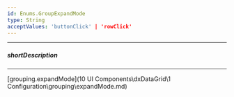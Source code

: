```yaml
---
id: Enums.GroupExpandMode
type: String
acceptValues: 'buttonClick' | 'rowClick'
---
```

---
##### shortDescription
<!-- Description goes here -->

---
<!-- Description goes here -->
[grouping.expandMode](10 UI Components\dxDataGrid\1 Configuration\grouping\expandMode.md)